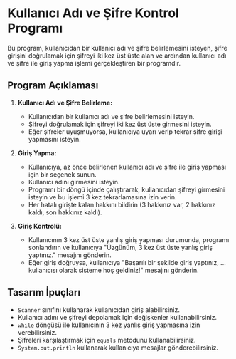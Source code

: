 # Kullanıcı Adı ve Şifre Kontrol Programı

Bu program, kullanıcıdan bir kullanıcı adı ve şifre belirlemesini isteyen, şifre girişini doğrulamak için şifreyi iki kez üst üste alan ve ardından kullanıcı adı ve şifre ile giriş yapma işlemi gerçekleştiren bir programdır.

## Program Açıklaması

1. **Kullanıcı Adı ve Şifre Belirleme:**
   - Kullanıcıdan bir kullanıcı adı ve şifre belirlemesini isteyin.
   - Şifreyi doğrulamak için şifreyi iki kez üst üste girmesini isteyin.
   - Eğer şifreler uyuşmuyorsa, kullanıcıya uyarı verip tekrar şifre girişi yapmasını isteyin.

2. **Giriş Yapma:**
   - Kullanıcıya, az önce belirlenen kullanıcı adı ve şifre ile giriş yapması için bir seçenek sunun.
   - Kullanıcı adını girmesini isteyin.
   - Programı bir döngü içinde çalıştırarak, kullanıcıdan şifreyi girmesini isteyin ve bu işlemi 3 kez tekrarlamasına izin verin.
   - Her hatalı girişte kalan hakkını bildirin (3 hakkınız var, 2 hakkınız kaldı, son hakkınız kaldı).

3. **Giriş Kontrolü:**
   - Kullanıcının 3 kez üst üste yanlış giriş yapması durumunda, programı sonlandırın ve kullanıcıya "Üzgünüm, 3 kez üst üste yanlış giriş yaptınız." mesajını gönderin.
   - Eğer giriş doğruysa, kullanıcıya "Başarılı bir şekilde giriş yaptınız, ... kullanıcısı olarak sisteme hoş geldiniz!" mesajını gönderin.

## Tasarım İpuçları

- `Scanner` sınıfını kullanarak kullanıcıdan giriş alabilirsiniz.
- Kullanıcı adını ve şifreyi depolamak için değişkenler kullanabilirsiniz.
- `while` döngüsü ile kullanıcının 3 kez yanlış giriş yapmasına izin verebilirsiniz.
- Şifreleri karşılaştırmak için `equals` metodunu kullanabilirsiniz.
- `System.out.println` kullanarak kullanıcıya mesajlar gönderebilirsiniz.

